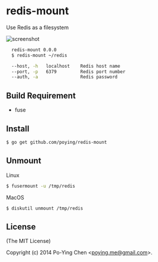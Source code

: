 redis-mount
===========

Use Redis as a filesystem

![screenshot](./screenshot.gif)

```bash
  redis-mount 0.0.0
  $ redis-mount ~/redis

  --host, -h   localhost    Redis host name
  --port, -p   6379         Redis port number
  --auth, -a                Redis password
```

## Build Requirement

* fuse

## Install

```bash
$ go get github.com/poying/redis-mount
```

## Unmount

Linux

```bash
$ fusermount -u /tmp/redis
```

MacOS

```bash
$ diskutil unmount /tmp/redis
```

## License

(The MIT License)

Copyright (c) 2014 Po-Ying Chen &lt;poying.me@gmail.com&gt;.
